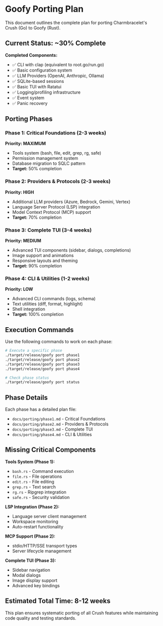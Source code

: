 # Goofy Porting Plan

This document outlines the complete plan for porting Charmbracelet's Crush (Go) to Goofy (Rust).

## Current Status: ~30% Complete

**Completed Components:**
- ✅ CLI with clap (equivalent to root.go/run.go)
- ✅ Basic configuration system
- ✅ LLM Providers (OpenAI, Anthropic, Ollama)
- ✅ SQLite-based sessions
- ✅ Basic TUI with Ratatui
- ✅ Logging/profiling infrastructure
- ✅ Event system
- ✅ Panic recovery

## Porting Phases

### Phase 1: Critical Foundations (2-3 weeks)
**Priority: MAXIMUM**
- Tools system (bash, file, edit, grep, rg, safe)
- Permission management system
- Database migration to SQLC pattern
- **Target:** 50% completion

### Phase 2: Providers & Protocols (2-3 weeks)
**Priority: HIGH**
- Additional LLM providers (Azure, Bedrock, Gemini, Vertex)
- Language Server Protocol (LSP) integration
- Model Context Protocol (MCP) support
- **Target:** 70% completion

### Phase 3: Complete TUI (3-4 weeks)
**Priority: MEDIUM**
- Advanced TUI components (sidebar, dialogs, completions)
- Image support and animations
- Responsive layouts and theming
- **Target:** 90% completion

### Phase 4: CLI & Utilities (1-2 weeks)
**Priority: LOW**
- Advanced CLI commands (logs, schema)
- Text utilities (diff, format, highlight)
- Shell integration
- **Target:** 100% completion

## Execution Commands

Use the following commands to work on each phase:

```bash
# Execute a specific phase
./target/release/goofy port phase1
./target/release/goofy port phase2
./target/release/goofy port phase3
./target/release/goofy port phase4

# Check phase status
./target/release/goofy port status
```

## Phase Details

Each phase has a detailed plan file:
- `docs/porting/phase1.md` - Critical Foundations
- `docs/porting/phase2.md` - Providers & Protocols
- `docs/porting/phase3.md` - Complete TUI
- `docs/porting/phase4.md` - CLI & Utilities

## Missing Critical Components

**Tools System (Phase 1):**
- `bash.rs` - Command execution
- `file.rs` - File operations
- `edit.rs` - File editing
- `grep.rs` - Text search
- `rg.rs` - Ripgrep integration
- `safe.rs` - Security validation

**LSP Integration (Phase 2):**
- Language server client management
- Workspace monitoring
- Auto-restart functionality

**MCP Support (Phase 2):**
- stdio/HTTP/SSE transport types
- Server lifecycle management

**Complete TUI (Phase 3):**
- Sidebar navigation
- Modal dialogs
- Image display support
- Advanced key bindings

## Estimated Total Time: 8-12 weeks

This plan ensures systematic porting of all Crush features while maintaining code quality and testing standards.